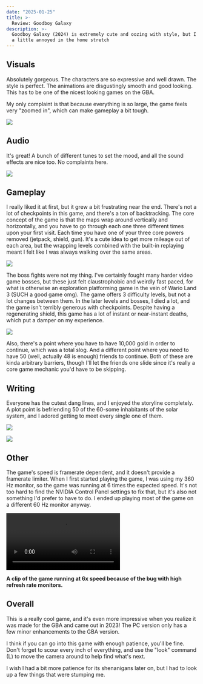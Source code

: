 ```yaml
---
date: "2025-01-25"
title: >-
  Review: Goodboy Galaxy
description: >-
  Goodboy Galaxy (2024) is extremely cute and oozing with style, but I also got
  a little annoyed in the home stretch
---
```


## Visuals

Absolutely gorgeous. The characters are so expressive and well drawn. The style
is perfect. The animations are disgustingly smooth and good looking. This has to
be one of the nicest looking games on the GBA.

My only complaint is that because everything is so large, the game feels very
"zoomed in", which can make gameplay a bit tough.

![](late-to-work.webp)

## Audio

It's great! A bunch of different tunes to set the mood, and all the sound
effects are nice too. No complaints here.

![](fishing.webp)

## Gameplay

I really liked it at first, but it grew a bit frustrating near the end. There's
not a lot of checkpoints in this game, and there's a ton of backtracking. The
core concept of the game is that the maps wrap around vertically and
horizontally, and you have to go through each one three different times upon
your first visit. Each time you have one of your three core powers removed
(jetpack, shield, gun). It's a cute idea to get more mileage out of each area,
but the wrapping levels combined with the built-in replaying meant I felt like I
was always walking over the same areas.

![](minesweeper.webp)

The boss fights were not my thing. I've certainly fought many harder video game
bosses, but these just felt claustrophobic and weirdly fast paced, for what is
otherwise an exploration platforming game in the vein of Wario Land 3 (SUCH a
good game omg). The game offers 3 difficulty levels, but not a lot changes
between them. In the later levels and bosses, I died a lot, and the game isn't
terribly generous with checkpoints. Despite having a regenerating shield, this
game has a lot of instant or near-instant deaths, which put a damper on my
experience.

![](precise.webp)

Also, there's a point where you have to have 10,000 gold in order to continue,
which was a total slog. And a different point where you need to have 50 (well,
actually 48 is enough) friends to continue. Both of these are kinda arbitrary
barriers, though I'll let the friends one slide since it's really a core game
mechanic you'd have to be skipping.

## Writing

Everyone has the cutest dang lines, and I enjoyed the storyline completely. A
plot point is befriending 50 of the 60-some inhabitants of the solar system, and
I adored getting to meet every single one of them.

![](capitalism.webp)

![](poverty.webp)

## Other

The game's speed is framerate dependent, and it doesn't provide a framerate
limiter. When I first started playing the game, I was using my 360 Hz monitor,
so the game was running at 6 times the expected speed. It's not too hard to find
the NVIDIA Control Panel settings to fix that, but it's also not something I'd
prefer to have to do. I ended up playing most of the game on a different 60 Hz
monitor anyway.

<video src="turbo.mp4" controls preload></video>

**A clip of the game running at 6x speed because of the bug with high refresh
rate monitors.**

## Overall

This is a really cool game, and it's even more impressive when you realize it
was made for the GBA and came out in 2023! The PC version only has a few minor
enhancements to the GBA version.

I think if you can go into this game with enough patience, you'll be fine. Don't
forget to scour every inch of everything, and use the "look" command (L) to move
the camera around to help find what's next.

I wish I had a bit more patience for its shenanigans later on, but I had to look
up a few things that were stumping me.
